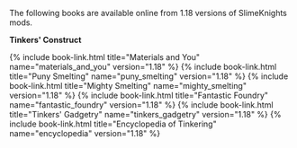 The following books are available online from 1.18 versions of SlimeKnights mods.

**Tinkers' Construct**
<div class="uk-child-width-1-2 uk-child-width-1-6@s uk-grid-small" uk-grid>
    {% include book-link.html title="Materials and You"         name="materials_and_you" version="1.18" %}
    {% include book-link.html title="Puny Smelting"             name="puny_smelting"     version="1.18" %}
    {% include book-link.html title="Mighty Smelting"           name="mighty_smelting"   version="1.18" %}
    {% include book-link.html title="Fantastic Foundry"         name="fantastic_foundry" version="1.18" %}
    {% include book-link.html title="Tinkers' Gadgetry"         name="tinkers_gadgetry"  version="1.18" %}
    {% include book-link.html title="Encyclopedia of Tinkering" name="encyclopedia"      version="1.18" %}
</div>